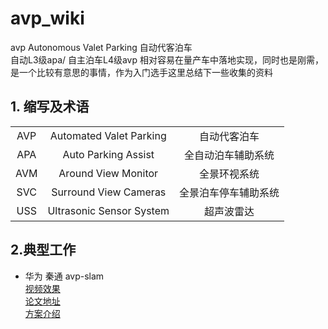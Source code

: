 # avp_wiki 
avp Autonomous Valet Parking 自动代客泊车  
自动L3级apa/ 自主泊车L4级avp 相对容易在量产车中落地实现，同时也是刚需，是一个比较有意思的事情，作为入门选手这里总结下一些收集的资料
## 1. 缩写及术语
|  |  |  |  
| :----: | :----: | :----: | 
| AVP | Automated Valet Parking  | 自动代客泊车 |
| APA | Auto Parking Assist | 全自动泊车辅助系统 |
| AVM | Around View Monitor    | 全景环视系统  |
| SVC | Surround View Cameras    | 全景泊车停车辅助系统  |
| USS | Ultrasonic Sensor System    |超声波雷达  |

## 2.典型工作
+ 华为 秦通 avp-slam   
[视频效果](https://www.zhihu.com/zvideo/1263625474993446912)  
[论文地址](https://arxiv.org/abs/2007.01813)  
[方案介绍](https://zhuanlan.zhihu.com/p/157340737)





